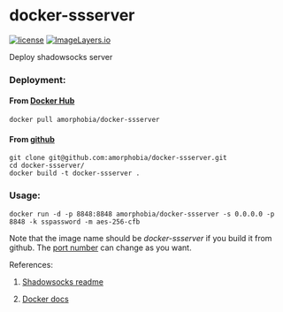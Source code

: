 # docker-ssserver

[![license](https://img.shields.io/github/license/mashape/apistatus.svg?maxAge=2592000)](https://raw.githubusercontent.com/amorphobia/docker-ssserver/master/LICENSE) [![ImageLayers.io](https://img.shields.io/badge/ImageLayers.io-0%20B%20%2F%209%20Layers-blue.svg)](https://imagelayers.io/?images=amorphobia/docker-ssserver:latest 'Get your own badge on imagelayers.io')

Deploy shadowsocks server

### Deployment:

#### From [Docker Hub](https://hub.docker.com/r/amorphobia/docker-ssserver/)

```shell
docker pull amorphobia/docker-ssserver
```

#### From [github](https://github.com/amorphobia/docker-ssserver)

```shell
git clone git@github.com:amorphobia/docker-ssserver.git
cd docker-ssserver/
docker build -t docker-ssserver .
```



### Usage:

```shell
docker run -d -p 8848:8848 amorphobia/docker-ssserver -s 0.0.0.0 -p 8848 -k sspassword -m aes-256-cfb
```

Note that the image name should be *docker-ssserver* if you build it from github. The [port number](https://docs.docker.com/engine/reference/run/#expose-incoming-ports) can change as you want. 



References:

1. [Shadowsocks readme](https://github.com/shadowsocks/shadowsocks/blob/master/README.md)

2. [Docker docs](https://docs.docker.com/)

